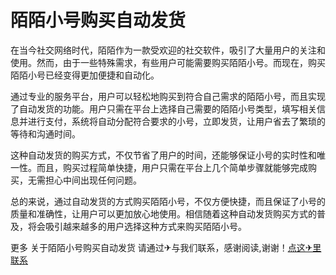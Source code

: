 # 陌陌小号购买自动发货

在当今社交网络时代，陌陌作为一款受欢迎的社交软件，吸引了大量用户的关注和使用。然而，由于一些特殊需求，有些用户可能需要购买陌陌小号。而现在，购买陌陌小号已经变得更加便捷和自动化。

通过专业的服务平台，用户可以轻松地购买到符合自己需求的陌陌小号，而且实现了自动发货的功能。用户只需在平台上选择自己需要的陌陌小号类型，填写相关信息并进行支付，系统将自动分配符合要求的小号，立即发货，让用户省去了繁琐的等待和沟通时间。

这种自动发货的购买方式，不仅节省了用户的时间，还能够保证小号的实时性和唯一性。而且，购买过程简单快捷，用户只需在平台上几个简单步骤就能够完成购买，无需担心中间出现任何问题。

总的来说，通过自动发货的方式购买陌陌小号，不仅方便快捷，而且保证了小号的质量和准确性，让用户可以更加放心地使用。相信随着这种自动发货购买方式的普及，将会吸引越来越多的用户选择这种方式来购买陌陌小号。

更多 关于陌陌小号购买自动发货 请通过✈与我们联系，感谢阅读,谢谢！[点这✈里联系](https://w.k02.cc)